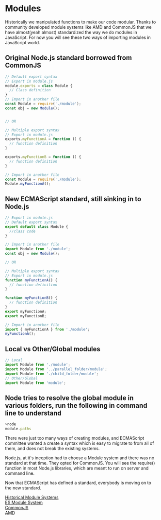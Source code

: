 # Modules

Historically we manipulated functions to make our code modular. Thanks to community developed module systems like AMD and CommonJS that we have almost(yeah almost) standardized the way we do modules in JavaScript. For now you will see these two ways of importing modules in JavaScript world.

## Original Node.js standard borrowed from CommonJS

```js
// Default export syntax
// Export in module.js
module.exports = class Module {
  // Class definition
}
// Import in another file
const Module = require('./module');
const obj = new Module();


// OR

// Multiple export syntax
// Export in module.js
exports.myFunctionA = function () {
  // function definition
}

exports.myFunctionB = function () {
  // function definition
}

// Import in another file
const Module = require('./module');
Module.myFunctionA();

```

## New ECMAScript standard, still sinking in to Node.js

```js
// Export in module.js
// Default export syntax
export default class Module {
  //class code
}

// Import in another file
import Module from './module';
const obj = new Module();

// OR

// Multiple export syntax
// Export in module.js
function myFunctionA() {
  // function definition
}

function myFunctionB() {
  // function definition
}
export myFunctionA;
export myFunctionB;

// Import in another file
import { myFunctionA } from './module';
myFunctionA();
```

## Local vs Other/Global modules

```js
// Local
import Module from './module';
import Module from '../parallel_folder/module';
import Module from './child_folder/module';
// Other/Global
import Module from 'module';
```

## Node tries to resolve the global module in various folders, run the following in command line to understand

```js
>node
module.paths
```

There were just too many ways of creating modules, and ECMAScript committee wanted a create a syntax which is easy to migrate to from all of them, and does not break the existing systems.

Node.js, at it's inception had to choose a Module system and there was no standard at that time. They opted for CommonJS. You will see the require() function in most Node.js libraries, which are meant to run on server and command line.

Now that ECMAScript has defined a standard, everybody is moving on to the new standard.

[Historical Module Systems](https://addyosmani.com/writing-modular-js/)  
[ES Module System](http://exploringjs.com/es6/ch_modules.html)  
[CommonJS](https://requirejs.org/docs/commonjs.html)  
[AMD](https://requirejs.org/docs/whyamd.html)  
